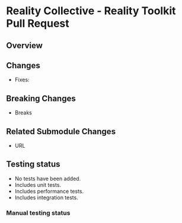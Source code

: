 # Reality Collective - Reality Toolkit Pull Request

## Overview
<!-- Please provide a clear and concise description of the pull request. -->

## Changes
<!-- Brief list of the targeted features that are being changed. -->

- Fixes: <!--issue number or url-->

## Breaking Changes
<!--  Are there any breaking changes included in this change that would prevent or cause issue for existing projects? -->

- Breaks

## Related Submodule Changes

<!--  Include any submodule related Pull Request links here -->
- URL

## Testing status
<!-- Remove the options that do not apply -->
* No tests have been added.
* Includes unit tests.
* Includes performance tests.
* Includes integration tests.

### Manual testing status
<!-- Describe how you tested your implementation/fix. Try to mention all the cases and flows.  -->
<!-- It will help the reviewer to understand if you missed any cases or test steps as well as will tell more about your feature or fix.   -->
